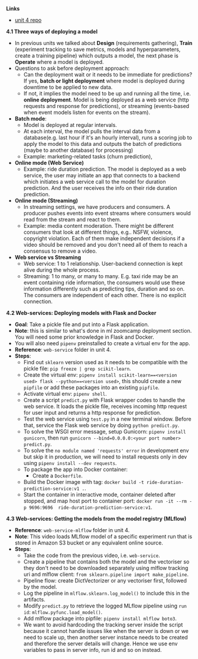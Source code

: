 **Links**
* [unit 4 repo](https://github.com/DataTalksClub/mlops-zoomcamp/tree/main/04-deployment)

**4.1 Three ways of deploying a model**
* In previous units we talked about **Design** (requirements gathering),  **Train** (experiment tracking to save metrics, models and hyperparameters, create a training pipeline) which outputs a model, the next phase is **Operate** where a model is deployed.
* Questions to ask before deployment approach:
    * Can the deployment wait or it needs to be immediate for predictions? If yes, **batch or light deployment** where model is deployed during downtime to be applied to new data.
    * If not, it implies the model need to be up and running all the time, i.e. **online deployment**. Model is being deployed as a web service (http requests and response for predictions), or streaming (events-based when event models listen for events on the stream). 
* **Batch mode**:
    * Model is deployed at regular intervals.
    * At each interval, the model pulls the interval data from a database(e.g. last hour if it's an hourly interval), runs a scoring job to apply the model to this data and outputs the batch of predictions (maybe to another database) for processing)
    * Example: marketing-related tasks (churn prediction), 
* **Online mode (Web Service)**    
    * Example: ride duration prediction. The model is deployed as a web service, the user may initiate an app that connects to a backend which initiates a web service call to the model for duration prediction. And the user receives the info on their ride duration prediction.
* **Online mode (Streaming)**
    * In streaming settings, we have producers and consumers. A producer pushes events into event streams where consumers would read from the stream and react to them.
    * Example: media content moderation. There might be different consumers that look at different things, e.g.. NSFW, violence, copyright violation. Each of them make independent decisions if a video should be removed and you don't need all of them to reach a consensus to remove a video.
* **Web service vs Streaming**
    * Web service: 1 to 1 relationship. User-backend connection is kept alive during the whole process.
    * Streaming: 1 to many, or many to many. E.g. taxi ride may be an event containing ride information, the consumers would use these information differently such as predicting tips, duration and so on. The consumers are independent of each other. There is no explicit connection.

**4.2 Web-services: Deploying models with Flask and Docker**
* **Goal**: Take a pickle file and put into a Flask application.    
* **Note**: this is similar to what's done in ml zoomcamp deployment section. You will need some prior knowledge in Flask and Docker.
* You will also need `pipenv` preinstalled to create a virtual env for the app.
* **Reference**: `web-service` folder in unit 4.
* **Steps**:
    * Find out `sklearn` version used as it needs to be compatible with the pickle file: `pip freeze | grep scikit-learn`.
    * Create the virtual env: `pipenv install scikit-learn==<version used> flask --python==<version used>`, this should create a new `pipfile` or add these packages into an existing `pipfile`.
    * Activate virtual env: `pipenv shell`.
    * Create a script `predict.py` with Flask wrapper codes to handle the web service. It loads the pickle file, receives incoming http request for user input and returns a http response for prediction.
    * Test the web service using `test.py` in a new terminal window. Before that, service the Flask web service by doing `python predict.py`.
    * To solve the WSGI error message, setup Gunicorn: `pipenv install gunicorn`, then run `gunicorn --bind=0.0.0.0:<your port number> predict.py`.
    * To solve the `no module named 'requests' error` in development env but skip it in production, we will need to install requests only in dev using `pipenv install --dev requests`.
    * To package the app into Docker container:
        * Create a `Dockerfile`.
    * Build the Docker image with tag: `docker build -t ride-duration-prediction-service:v1 .`.
    * Start the container in interactive mode, container deleted after stopped, and map host port to container port: `docker run -it --rm -p 9696:9696  ride-duration-prediction-service:v1`.

 **4.3 Web-services: Getting the models from the model registry (MLflow)**
 * **Reference**: `web-service-mlflow` folder in unit 4.
 * **Note**: This video loads MLflow model of a specific experiment run that is stored in Amazon S3 bucket or any equivalent online source.
 * **Steps**:
    * Take the code from the previous video, i.e. `web-service`.
    * Create a pipeline that contains both the model and the vectoriser so they don't need to be downloaded separately using mlflow tracking uri and mlflow client: `from sklearn.pipeline import make_pipeline`.
    * Pipeline flow: create DictVectorizer or any vectoriser first, followed by the model.
    * Log the pipeline in `mlflow.sklearn.log_model()` to include this in the artifacts.
    * Modify `predict.py` to retrieve the logged MLflow pipeline using `run id`: `mlflow.pyfunc.load_model()`.
    * Add mlflow package into pipfile: `pipenv install mlflow boto3`.
    * We want to avoid hardcoding the tracking server inside the script because it cannot handle issues like when the server is down or we need to scale up, then another server instance needs to be created and therefore the server details will change. Hence we use env variables to pass in server info, run id and so on instead.

 

